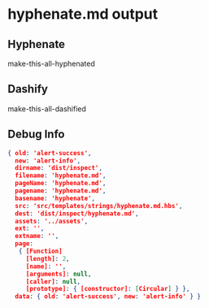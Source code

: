 # hyphenate.md output



## Hyphenate
make-this-all-hyphenated

## Dashify
make-this-all-dashified



## Debug Info

``` json
{ old: 'alert-success',
  new: 'alert-info',
  dirname: 'dist/inspect',
  filename: 'hyphenate.md',
  pageName: 'hyphenate.md',
  pagename: 'hyphenate.md',
  basename: 'hyphenate',
  src: 'src/templates/strings/hyphenate.md.hbs',
  dest: 'dist/inspect/hyphenate.md',
  assets: '../assets',
  ext: '',
  extname: '',
  page: 
   { [Function]
     [length]: 2,
     [name]: '',
     [arguments]: null,
     [caller]: null,
     [prototype]: { [constructor]: [Circular] } },
  data: { old: 'alert-success', new: 'alert-info' } }
```

